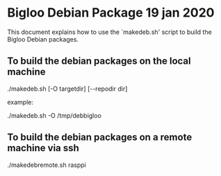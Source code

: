 Bigloo Debian Package 19 jan 2020
=================================

This document explains how to use the `makedeb.sh' script to
build the Bigloo Debian packages.


To build the debian packages on the local machine
-------------------------------------------------
  
  ./makedeb.sh [-O targetdir] [--repodir dir]
  
example:

  ./makedeb.sh -O /tmp/debbigloo


To build the debian packages on a remote machine via ssh
--------------------------------------------------------
  
  ./makedebremote.sh rasppi
